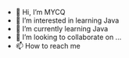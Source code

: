 - 👋 Hi, I’m MYCQ
- 👀 I’m interested in learning Java
- 🌱 I’m currently learning Java
- 💞️ I’m looking to collaborate on ...
- 📫 How to reach me 

<!---
ImJustJamie/ImJustJamie is a ✨ special ✨ repository because its `README.md` (this file) appears on your GitHub profile.
You can click the Preview link to take a look at your changes.
--->
